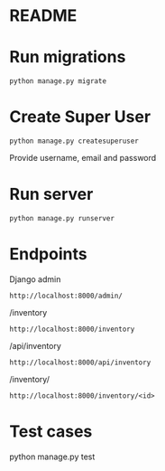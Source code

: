 # README #

# Run migrations

    python manage.py migrate

# Create Super User
    python manage.py createsuperuser

Provide username, email and password 

# Run server

    python manage.py runserver

# Endpoints

Django admin

    http://localhost:8000/admin/

/inventory
    
    http://localhost:8000/inventory

/api/inventory

    http://localhost:8000/api/inventory

/inventory/<id> 

    http://localhost:8000/inventory/<id>

# Test cases

python manage.py test